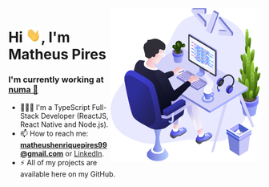 <img align="right" src="https://github.com/MatheusPires99/MatheusPires99/blob/master/images/illustration.png" width="300"/>

<h1 align="left">Hi <img src="https://github.com/MatheusPires99/MatheusPires99/blob/master/images/wave.gif" width="30px">, I'm Matheus Pires</h1>
<h3 align="left">I'm currently working at <a href="https://www.numastays.com/" target="blank">numa 🏨</a></h3>

- 🧑🏻‍💻 I'm a TypeScript Full-Stack Developer (ReactJS, React Native and Node.js).
- 📫  How to reach me: **matheushenriquepires99@gmail.com** or [LinkedIn](https://www.linkedin.com/in/matheus-pires-521271180).
- ⚡️ All of my projects are available here on my GitHub.
